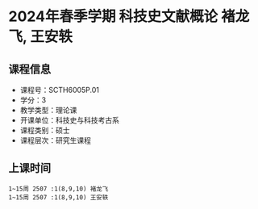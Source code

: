 # 2024年春季学期 科技史文献概论 褚龙飞, 王安轶






## 课程信息

- 课程号：SCTH6005P.01
- 学分：3
- 教学类型：理论课
- 开课单位：科技史与科技考古系
- 课程类别：硕士
- 课程层次：研究生课程

## 上课时间

```
1~15周 2507 :1(8,9,10) 褚龙飞
1~15周 2507 :1(8,9,10) 王安轶
```

